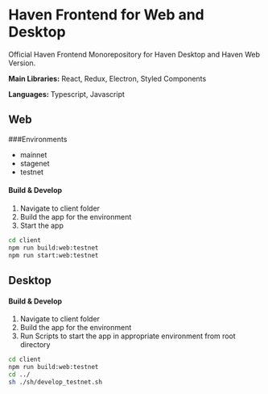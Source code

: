 # Haven Frontend for Web and Desktop


Official Haven Frontend Monorepository for Haven Desktop and Haven Web Version.

**Main Libraries:** React, Redux, Electron, Styled Components

**Languages:** Typescript, Javascript

## Web

###Environments

* mainnet
* stagenet
* testnet

#### Build & Develop
 
1. Navigate to client folder
2. Build the app for the environment
3. Start the app

```bash
cd client
npm run build:web:testnet
npm run start:web:testnet
```

## Desktop

#### Build & Develop

1. Navigate to client folder
2. Build the app for the environment
3. Run Scripts to start the app in appropriate environment from root directory

```bash
cd client
npm run build:web:testnet
cd ../
sh ./sh/develop_testnet.sh
```


